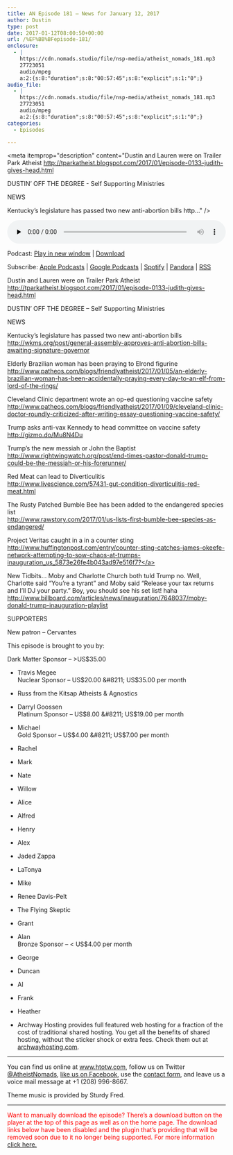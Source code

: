 ```yaml
---
title: AN Episode 181 – News for January 12, 2017
author: Dustin
type: post
date: 2017-01-12T08:00:50+00:00
url: /%EF%BB%BFepisode-181/
enclosure:
  - |
    https://cdn.nomads.studio/file/nsp-media/atheist_nomads_181.mp3
    27723051
    audio/mpeg
    a:2:{s:8:"duration";s:8:"00:57:45";s:8:"explicit";s:1:"0";}
audio_file:
  - |
    https://cdn.nomads.studio/file/nsp-media/atheist_nomads_181.mp3
    27723051
    audio/mpeg
    a:2:{s:8:"duration";s:8:"00:57:45";s:8:"explicit";s:1:"0";}
categories:
  - Episodes

---
```

<div itemscope itemtype="http://schema.org/AudioObject">
  <meta itemprop="name" content="%EF%BB%BFEpisode 181 &#8211; News for January 12, 2017" />
  
  <meta itemprop="uploadDate" content="2017-01-12T01:00:50-07:00" />
  
  <meta itemprop="encodingFormat" content="audio/mpeg" />
  
  <meta itemprop="duration" content="PT57M45S" />
  
  <meta itemprop="description" content="Dustin and Lauren were on Trailer Park Atheist
http://tparkatheist.blogspot.com/2017/01/episode-0133-judith-gives-head.html

DUSTIN’ OFF THE DEGREE - Self Supporting Ministries

NEWS

Kentucky’s legislature has passed two new anti-abortion bills
http..." />
  
  <meta itemprop="contentUrl" content="https://dts.podtrac.com/redirect.mp3/cdn.nomads.studio/file/nsp-media/atheist_nomads_181.mp3" />
  
  <meta itemprop="contentSize" content="26.4" />
  </p> 
  
  <div class="powerpress_player" id="powerpress_player_8443">
    <audio class="wp-audio-shortcode" id="audio-1446-187" preload="none" style="width: 100%;" controls="controls"><source type="audio/mpeg" src="https://dts.podtrac.com/redirect.mp3/cdn.nomads.studio/file/nsp-media/atheist_nomads_181.mp3?_=187" /><a href="https://dts.podtrac.com/redirect.mp3/cdn.nomads.studio/file/nsp-media/atheist_nomads_181.mp3">https://dts.podtrac.com/redirect.mp3/cdn.nomads.studio/file/nsp-media/atheist_nomads_181.mp3</a></audio>
  </div>
</div>

<p class="powerpress_links powerpress_links_mp3">
  Podcast: <a href="https://dts.podtrac.com/redirect.mp3/cdn.nomads.studio/file/nsp-media/atheist_nomads_181.mp3" class="powerpress_link_pinw" target="_blank" title="Play in new window" onclick="return powerpress_pinw('https://htotw.com/?powerpress_pinw=1446-podcast');" rel="nofollow">Play in new window</a> | <a href="https://dts.podtrac.com/redirect.mp3/cdn.nomads.studio/file/nsp-media/atheist_nomads_181.mp3" class="powerpress_link_d" title="Download" rel="nofollow" download="atheist_nomads_181.mp3">Download</a>
</p>

<p class="powerpress_links powerpress_subscribe_links">
  Subscribe: <a href="https://podcasts.apple.com/us/podcast/humanists-take-on-the-world/id530050098?mt=2&ls=1" class="powerpress_link_subscribe powerpress_link_subscribe_itunes" target="_blank" title="Subscribe on Apple Podcasts" rel="nofollow">Apple Podcasts</a> | <a href="https://www.google.com/podcasts?feed=aHR0cDovL2F0aGVpc3Rub21hZHMubGlic3luLmNvbS9yc3M%3D" class="powerpress_link_subscribe powerpress_link_subscribe_googleplay" target="_blank" title="Subscribe on Google Podcasts" rel="nofollow">Google Podcasts</a> | <a href="https://open.spotify.com/show/3LzK2xZGike6Tc1GEMtMbr?si=LieN9SNuTpq96smuaUsH8A" class="powerpress_link_subscribe powerpress_link_subscribe_spotify" target="_blank" title="Subscribe on Spotify" rel="nofollow">Spotify</a> | <a href="https://www.pandora.com/podcast/atheist-nomads/PC:10122?corr=62071012&part=ug" class="powerpress_link_subscribe powerpress_link_subscribe_pandora" target="_blank" title="Subscribe on Pandora" rel="nofollow">Pandora</a> | <a href="https://htotw.com/feed/podcast/" class="powerpress_link_subscribe powerpress_link_subscribe_rss" target="_blank" title="Subscribe via RSS" rel="nofollow">RSS</a>
</p>

Dustin and Lauren were on Trailer Park Atheist  
<a href="http://tparkatheist.blogspot.com/2017/01/episode-0133-judith-gives-head.html" target="_blank" rel="noopener">http://tparkatheist.blogspot.com/2017/01/episode-0133-judith-gives-head.html</a>

DUSTIN’ OFF THE DEGREE &#8211; Self Supporting Ministries

NEWS

Kentucky’s legislature has passed two new anti-abortion bills  
<a href="http://wkms.org/post/general-assembly-approves-anti-abortion-bills-awaiting-signature-governor" target="_blank" rel="noopener">http://wkms.org/post/general-assembly-approves-anti-abortion-bills-awaiting-signature-governor</a>

Elderly Brazilian woman has been praying to Elrond figurine  
<a href="http://www.patheos.com/blogs/friendlyatheist/2017/01/05/an-elderly-brazilian-woman-has-been-accidentally-praying-every-day-to-an-elf-from-lord-of-the-rings/" target="_blank" rel="noopener">http://www.patheos.com/blogs/friendlyatheist/2017/01/05/an-elderly-brazilian-woman-has-been-accidentally-praying-every-day-to-an-elf-from-lord-of-the-rings/</a>

Cleveland Clinic department wrote an op-ed questioning vaccine safety  
<a href="http://www.patheos.com/blogs/friendlyatheist/2017/01/09/cleveland-clinic-doctor-roundly-criticized-after-writing-essay-questioning-vaccine-safety/" target="_blank" rel="noopener">http://www.patheos.com/blogs/friendlyatheist/2017/01/09/cleveland-clinic-doctor-roundly-criticized-after-writing-essay-questioning-vaccine-safety/</a>

Trump asks anti-vax Kennedy to head committee on vaccine safety  
<a href="http://gizmo.do/Mu8N4Du" target="_blank" rel="noopener">http://gizmo.do/Mu8N4Du</a>

Trump’s the new messiah or John the Baptist  
<a href="http://www.rightwingwatch.org/post/end-times-pastor-donald-trump-could-be-the-messiah-or-his-forerunner/" target="_blank" rel="noopener">http://www.rightwingwatch.org/post/end-times-pastor-donald-trump-could-be-the-messiah-or-his-forerunner/</a>

Red Meat can lead to Diverticulitis  
<a href="http://www.livescience.com/57431-gut-condition-diverticulitis-red-meat.html" target="_blank" rel="noopener">http://www.livescience.com/57431-gut-condition-diverticulitis-red-meat.html</a>

The Rusty Patched Bumble Bee has been added to the endangered species list  
<a href="http://www.rawstory.com/2017/01/us-lists-first-bumble-bee-species-as-endangered/" target="_blank" rel="noopener">http://www.rawstory.com/2017/01/us-lists-first-bumble-bee-species-as-endangered/</a>

Project Veritas caught in a in a counter sting  
<a href="http://www.huffingtonpost.com/entry/counter-sting-catches-james-okeefe-network-attempting-to-sow-chaos-at-trumps-inauguration_us_5873e26fe4b043ad97e516f7?" target="_blank" rel="noopener">http://www.huffingtonpost.com/entry/counter-sting-catches-james-okeefe-network-attempting-to-sow-chaos-at-trumps-inauguration_us_5873e26fe4b043ad97e516f7?</a>

New Tidbits&#8230; Moby and Charlotte Church both tuld Trump no. Well, Charlotte said &#8220;You&#8217;re a tyrant&#8221; and Moby said &#8220;Release your tax returns and I&#8217;ll DJ your party.” Boy, you should see his set list! haha  
<a href="http://www.billboard.com/articles/news/inauguration/7648037/moby-donald-trump-inauguration-playlist" target="_blank" rel="noopener">http://www.billboard.com/articles/news/inauguration/7648037/moby-donald-trump-inauguration-playlist</a>

SUPPORTERS

New patron &#8211; Cervantes

This episode is brought to you by:

Dark Matter Sponsor &#8211; >US$35.00  
* Travis Megee  
Nuclear Sponsor &#8211; US$20.00 &#8211; US$35.00 per month  
* Russ from the Kitsap Atheists & Agnostics  
* Darryl Goossen  
Platinum Sponsor &#8211; US$8.00 &#8211; US$19.00 per month  
* Michael  
Gold Sponsor &#8211; US$4.00 &#8211; US$7.00 per month  
* Rachel  
* Mark  
* Nate  
* Willow  
* Alice  
* Alfred  
* Henry  
* Alex  
* Jaded Zappa  
* LaTonya  
* Mike  
* Renee Davis-Pelt  
* The Flying Skeptic  
* Grant  
* Alan  
Bronze Sponsor &#8211; < US$4.00 per month  
* George  
* Duncan  
* Al  
* Frank  
* Heather

* Archway Hosting provides full featured web hosting for a fraction of the cost of traditional shared hosting. You get all the benefits of shared hosting, without the sticker shock or extra fees. Check them out at <a href="http://archwayhosting.com/" target="_blank" rel="noopener">archwayhosting.com</a>.

<hr width="500" />

You can find us online at <a href="https://www.htotw.com/" target="_blank" rel="noopener">www.htotw.com</a>, follow us on Twitter <a href="https://htotw.com/twitter" target="_blank" rel="noopener">@AtheistNomads</a>, <a href="https://htotw.com/facebook" target="_blank" rel="noopener">like us on Facebook</a>, use the [contact form](https://htotw.com/contact), and leave us a voice mail message at +1 (208) 996-8667.

Theme music is provided by Sturdy Fred.

* * *

<span style="color: #ff0000;">Want to manually download the episode? There&#8217;s a download button on the player at the top of this page as well as on the home page. The download links below have been disabled and the plugin that&#8217;s providing that will be removed soon due to it no longer being supported. For more information <a href="https://www.htotw.com/2017/old-feeds/">click here.</a></span>